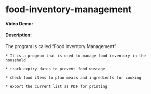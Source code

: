 # food-inventory-management
#### Video Demo:  <URL HERE>
#### Description:

The program is called “Food Inventory Management”

    * It is a program that is used to manage food inventory in the household

    * track expiry dates to prevent food wastage

    * check food items to plan meals and ingredients for cooking

    * export the current list as PDF for printing
